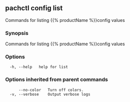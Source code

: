 ## pachctl config list

Commands for listing {{% productName %}}config values

### Synopsis

Commands for listing {{% productName %}}config values

### Options

```
  -h, --help   help for list
```

### Options inherited from parent commands

```
      --no-color   Turn off colors.
  -v, --verbose    Output verbose logs
```

